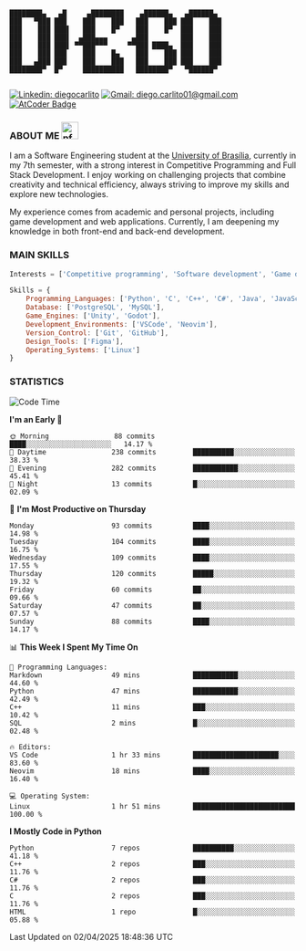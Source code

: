 ```


████████▄   ▄█     ▄████████    ▄██████▄   ▄██████▄  
███   ▀███ ███    ███    ███   ███    ███ ███    ███ 
███    ███ ███▌   ███    █▀    ███    █▀  ███    ███ 
███    ███ ███▌  ▄███▄▄▄      ▄███        ███    ███ 
███    ███ ███▌ ▀▀███▀▀▀     ▀▀███ ████▄  ███    ███ 
███    ███ ███    ███    █▄    ███    ███ ███    ███ 
███   ▄███ ███    ███    ███   ███    ███ ███    ███ 
████████▀  █▀     ██████████   ████████▀   ▀██████▀  
                                                                                                                                                                                                                                       

```
[![Linkedin: diegocarlito](https://img.shields.io/badge/-diegocarlito-blue?style=flat-square&logo=Linkedin&logoColor=white&link=https://www.linkedin.com/in/diegocarlito/)](https://www.linkedin.com/in/diegocarlito/)
[![Gmail: diego.carlito01@gmail.com](https://img.shields.io/badge/-diego.carlito01@gmail.com-c14438?style=flat-square&logo=Gmail&logoColor=white&link=mailto:diego.carlito01@gmail.com)](mailto:diego.carlito01@gmail.com)
[![AtCoder Badge](https://cp-logo.vercel.app/atcoder/DiegoCarlito)](https://atcoder.jp/users/DiegoCarlito)

### ABOUT ME <a><img height="30" width="30" alt="pfp" src="https://raw.githubusercontent.com/quintenvandamme/quintenvandamme/main/badges/src/mona-loading/mona-loading-dark.gif" />

I am a Software Engineering student at the [University of Brasília](https://international.unb.br/), currently in my 7th semester, with a strong interest in Competitive Programming and Full Stack Development. I enjoy working on challenging projects that combine creativity and technical efficiency, always striving to improve my skills and explore new technologies.  

My experience comes from academic and personal projects, including game development and web applications. Currently, I am deepening my knowledge in both front-end and back-end development.

### MAIN SKILLS

```javascript
Interests = ['Competitive programming', 'Software development', 'Game development', 'Artificial intelligence']

Skills = {
    Programming_Languages: ['Python', 'C', 'C++', 'C#', 'Java', 'JavaScript', 'HTML', 'CSS'],
    Database: ['PostgreSQL', 'MySQL'],
    Game_Engines: ['Unity', 'Godot'],
    Development_Environments: ['VSCode', 'Neovim'],
    Version_Control: ['Git', 'GitHub'],
    Design_Tools: ['Figma'],
    Operating_Systems: ['Linux']
}
```

### STATISTICS

<!--START_SECTION:waka-->
![Code Time](http://img.shields.io/badge/Code%20Time-82%20hrs%2046%20mins-blue)

**I'm an Early 🐤** 

```text
🌞 Morning                88 commits          ████░░░░░░░░░░░░░░░░░░░░░   14.17 % 
🌆 Daytime                238 commits         ██████████░░░░░░░░░░░░░░░   38.33 % 
🌃 Evening                282 commits         ███████████░░░░░░░░░░░░░░   45.41 % 
🌙 Night                  13 commits          █░░░░░░░░░░░░░░░░░░░░░░░░   02.09 % 
```
📅 **I'm Most Productive on Thursday** 

```text
Monday                   93 commits          ████░░░░░░░░░░░░░░░░░░░░░   14.98 % 
Tuesday                  104 commits         ████░░░░░░░░░░░░░░░░░░░░░   16.75 % 
Wednesday                109 commits         ████░░░░░░░░░░░░░░░░░░░░░   17.55 % 
Thursday                 120 commits         █████░░░░░░░░░░░░░░░░░░░░   19.32 % 
Friday                   60 commits          ██░░░░░░░░░░░░░░░░░░░░░░░   09.66 % 
Saturday                 47 commits          ██░░░░░░░░░░░░░░░░░░░░░░░   07.57 % 
Sunday                   88 commits          ████░░░░░░░░░░░░░░░░░░░░░   14.17 % 
```


📊 **This Week I Spent My Time On** 

```text
💬 Programming Languages: 
Markdown                 49 mins             ███████████░░░░░░░░░░░░░░   44.60 % 
Python                   47 mins             ███████████░░░░░░░░░░░░░░   42.49 % 
C++                      11 mins             ███░░░░░░░░░░░░░░░░░░░░░░   10.42 % 
SQL                      2 mins              █░░░░░░░░░░░░░░░░░░░░░░░░   02.48 % 

🔥 Editors: 
VS Code                  1 hr 33 mins        █████████████████████░░░░   83.60 % 
Neovim                   18 mins             ████░░░░░░░░░░░░░░░░░░░░░   16.40 % 

💻 Operating System: 
Linux                    1 hr 51 mins        █████████████████████████   100.00 % 
```

**I Mostly Code in Python** 

```text
Python                   7 repos             ██████████░░░░░░░░░░░░░░░   41.18 % 
C++                      2 repos             ███░░░░░░░░░░░░░░░░░░░░░░   11.76 % 
C#                       2 repos             ███░░░░░░░░░░░░░░░░░░░░░░   11.76 % 
C                        2 repos             ███░░░░░░░░░░░░░░░░░░░░░░   11.76 % 
HTML                     1 repo              █░░░░░░░░░░░░░░░░░░░░░░░░   05.88 % 
```




 Last Updated on 02/04/2025 18:48:36 UTC
<!--END_SECTION:waka-->
